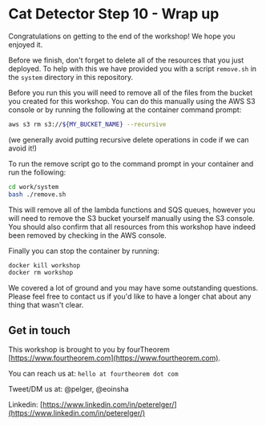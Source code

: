 # Cat Detector Step 10 - Wrap up
Congratulations on getting to the end of the workshop! We hope you enjoyed it.

Before we finish, don't forget to delete all of the resources that you just deployed. To help with this we have provided you with a script `remove.sh` in the `system` directory in this repository.

Before you run this you will need to remove all of the files from the bucket you created for this workshop. You can do this manually using the AWS S3 console or by running the following at the container command prompt:

```sh
aws s3 rm s3://${MY_BUCKET_NAME} --recursive
```

(we generally avoid putting recursive delete operations in code if we can avoid it!)

To run the remove script go to the command prompt in your container and run the following:

```sh
cd work/system
bash ./remove.sh
```

This will remove all of the lambda functions and SQS queues, however you will need to remove the S3 bucket yourself manually using the S3 console. You should also confirm that all resources from this workshop have indeed been removed by checking in the AWS console.

Finally you can stop the container by running:

```sh
docker kill workshop
docker rm workshop
```

We covered a lot of ground and you may have some outstanding questions. Please feel free to contact us if you'd like to have a longer chat about any thing that wasn't clear.

## Get in touch
This workshop is brought to you by fourTheorem [https://www.fourtheorem.com](https://www.fourtheorem.com).

You can reach us at: `hello at fourtheorem dot com`

Tweet/DM us at: @pelger, @eoinsha

Linkedin: [https://www.linkedin.com/in/peterelger/](https://www.linkedin.com/in/peterelger/)

